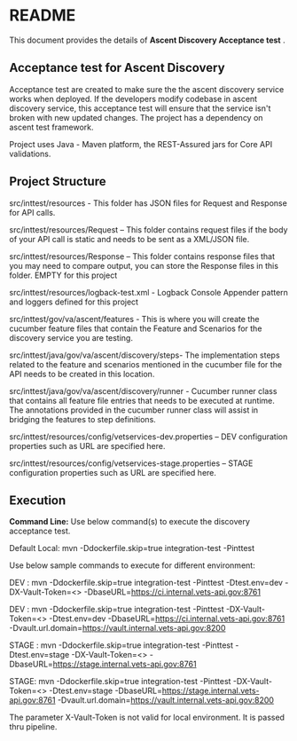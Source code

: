 # README #

This document provides the details of **Ascent Discovery Acceptance test** .

## Acceptance test for Ascent Discovery ##
Acceptance test are created to make sure the the ascent discovery service works when deployed. If the developers modify codebase in ascent discovery service, this acceptance test will ensure that the service isn't broken with new updated changes. The project has a dependency on ascent test framework. 

Project uses Java - Maven platform, the REST-Assured jars for Core API validations.

## Project Structure ##

src/inttest/resources - This folder has JSON files for Request and Response for API calls.

src/inttest/resources/Request – This folder contains request  files if the body of your API call is static and needs to be sent as a XML/JSON file.

src/inttest/resources/Response – This folder contains response files that you may need to compare output, you can store the Response files in this folder. EMPTY for this project

src/inttest/resources/logback-test.xml - Logback Console Appender pattern and loggers defined for this project

src/inttest/gov/va/ascent/features - This is where you will create the cucumber feature files that contain the Feature and Scenarios for the discovery service you are testing.

src/inttest/java/gov/va/ascent/discovery/steps- The implementation steps related to the feature and scenarios mentioned in the cucumber file for the API needs to be created in this location.

src/inttest/java/gov/va/ascent/discovery/runner - Cucumber runner class that contains all feature file entries that needs to be executed at runtime. The annotations provided in the cucumber runner class will assist in bridging the features to step definitions.

src/inttest/resources/config/vetservices-dev.properties – DEV configuration properties such as URL are specified here.

src/inttest/resources/config/vetservices-stage.properties – STAGE configuration properties such as URL are specified here.

## Execution ##
**Command Line:** Use below command(s) to execute the discovery acceptance test. 

Default Local: mvn -Ddockerfile.skip=true integration-test -Pinttest

Use below sample commands to execute for different environment: 
  
DEV : mvn -Ddockerfile.skip=true integration-test -Pinttest -Dtest.env=dev -DX-Vault-Token=<<token>> -DbaseURL=https://ci.internal.vets-api.gov:8761
  
DEV : mvn -Ddockerfile.skip=true integration-test -Pinttest -DX-Vault-Token=<<token>> -Dtest.env=dev -DbaseURL=https://ci.internal.vets-api.gov:8761 -Dvault.url.domain=https://vault.internal.vets-api.gov:8200
  
STAGE : mvn -Ddockerfile.skip=true integration-test -Pinttest -Dtest.env=stage -DX-Vault-Token=<<token>> -DbaseURL=https://stage.internal.vets-api.gov:8761
  
STAGE: mvn -Ddockerfile.skip=true integration-test -Pinttest -DX-Vault-Token=<<token>> -Dtest.env=stage -DbaseURL=https://stage.internal.vets-api.gov:8761 -Dvault.url.domain=https://vault.internal.vets-api.gov:8200

The parameter X-Vault-Token is not valid for local environment. It is passed thru pipeline. 
